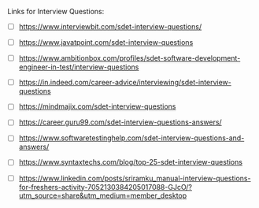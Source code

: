 Links for Interview Questions:

- [ ] https://www.interviewbit.com/sdet-interview-questions/
- [ ] https://www.javatpoint.com/sdet-interview-questions
- [ ] https://www.ambitionbox.com/profiles/sdet-software-development-engineer-in-test/interview-questions
- [ ] https://in.indeed.com/career-advice/interviewing/sdet-interview-questions


- [ ] https://mindmajix.com/sdet-interview-questions
- [ ] https://career.guru99.com/sdet-interview-questions-answers/
- [ ] https://www.softwaretestinghelp.com/sdet-interview-questions-and-answers/
- [ ] https://www.syntaxtechs.com/blog/top-25-sdet-interview-questions
- [ ] https://www.linkedin.com/posts/sriramku_manual-interview-questions-for-freshers-activity-7052130384205017088-GJcO/?utm_source=share&utm_medium=member_desktop
